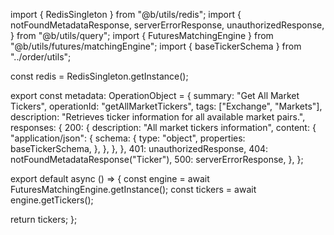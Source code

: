 import { RedisSingleton } from "@b/utils/redis";
import {
  notFoundMetadataResponse,
  serverErrorResponse,
  unauthorizedResponse,
} from "@b/utils/query";
import { FuturesMatchingEngine } from "@b/utils/futures/matchingEngine";
import { baseTickerSchema } from "../order/utils";

const redis = RedisSingleton.getInstance();

export const metadata: OperationObject = {
  summary: "Get All Market Tickers",
  operationId: "getAllMarketTickers",
  tags: ["Exchange", "Markets"],
  description: "Retrieves ticker information for all available market pairs.",
  responses: {
    200: {
      description: "All market tickers information",
      content: {
        "application/json": {
          schema: {
            type: "object",
            properties: baseTickerSchema,
          },
        },
      },
    },
    401: unauthorizedResponse,
    404: notFoundMetadataResponse("Ticker"),
    500: serverErrorResponse,
  },
};

export default async () => {
  const engine = await FuturesMatchingEngine.getInstance();
  const tickers = await engine.getTickers();

  return tickers;
};
